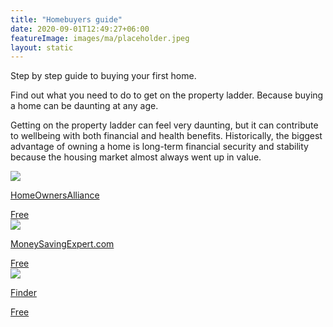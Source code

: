 ```yaml
---
title: "Homebuyers guide"
date: 2020-09-01T12:49:27+06:00
featureImage: images/ma/placeholder.jpeg
layout: static
---
```


Step by step guide to buying your first home.

Find out what you need to do to get on the property ladder. Because buying a home can be daunting at any age.

Getting on the property ladder can feel very daunting, but it can contribute to wellbeing with both financial and health benefits. Historically, the biggest advantage of owning a home is long-term financial security and stability because the housing market almost always went up in value.

<a class="ma-link" href="https://hoa.org.uk/advice/guides-for-homeowners/i-am-buying/the-hoa-step-by-step-guide-to-buying-a-home/"><div class="ma-card"><div class="ma-icon"><img src ="/images/icon-check.png"/></div><div class="ma-name"><p>HomeOwnersAlliance</p></div><div class="ma-paid-text"><span>Free </span></div></div></a><a class="ma-link" href="https://www.moneysavingexpert.com/mortgages/mortgage-guide/"><div class="ma-card"><div class="ma-icon"><img src ="/images/icon-check.png"/></div><div class="ma-name"><p>MoneySavingExpert.com</p></div><div class="ma-paid-text"><span>Free </span></div></div></a><a class="ma-link" href="https://www.finder.com/uk/mortgages/first-time-buyer-mortgages"><div class="ma-card"><div class="ma-icon"><img src ="/images/icon-check.png"/></div><div class="ma-name"><p>Finder</p></div><div class="ma-paid-text"><span>Free</span></div></div></a>  

<br/><br/>






